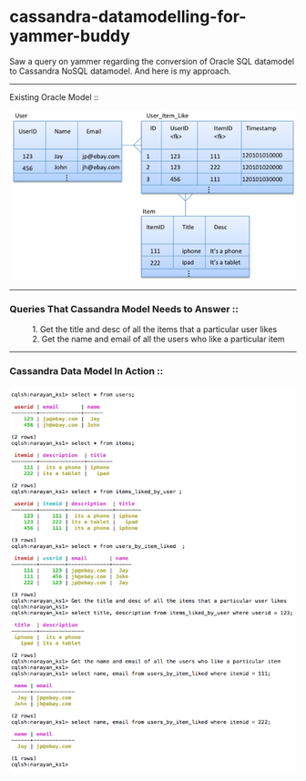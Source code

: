 # cassandra-datamodelling-for-yammer-buddy
Saw a query on yammer regarding the conversion of Oracle SQL datamodel to Cassandra NoSQL datamodel.
And here is my approach.

----

Existing Oracle Model ::

![alt tag](./oracle-data-model.png "Existing Oracle Data Model")


----


### Queries That Cassandra Model Needs to Answer ::
<dl>
  <dd>1. Get the title and desc of all the items that a particular user likes</dd>
  
  <dd>2. Get the name and email of all the users who like a particular item</dd>
</dl>

----

### Cassandra Data Model In Action ::

![alt tag](./cassandra-data-model.png "Cassandra Data Model Solution")
